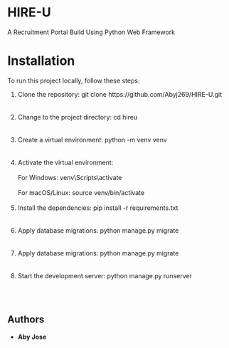 # HIRE-U

A Recruitment Portal Build Using Python Web Framework


# Installation
To run this project locally, follow these steps:
<ol>
 <li>Clone the repository: git clone https://github.com/Abyj269/HIRE-U.git</li> <br><br>
 <li>Change to the project directory: cd hireu </li>  <br><br>
 <li>Create a virtual environment: python -m venv venv </li>  <br><br>
 <li>Activate the virtual environment:  <br><br>
 For Windows: venv\Scripts\activate  <br><br>
 For macOS/Linux: source venv/bin/activate  <br><br>
 <li>Install the dependencies: pip install -r requirements.txt </li> <br><br>
 <li>Apply database migrations: python manage.py migrate </li><br><br>
 <li>Apply database migrations: python manage.py migrate </li><br><br>
 <li>Start the development server: python manage.py runserver </li><br>
</ol>
 <br>




<!-- Initially appeared on
[gist](https://gist.github.com/PurpleBooth/109311bb0361f32d87a2). But the page cannot open anymore so that is why I have moved it here. -->

<!-- ## Getting Started

These instructions will give you a copy of the project up and running on
your local machine for development and testing purposes. See deployment
for notes on deploying the project on a live system.

### Prerequisites

Requirements for the software and other tools to build, test and push 
- [Example 1](https://www.example.com)
- [Example 2](https://www.example.com)

### Installing

A step by step series of examples that tell you how to get a development
environment running

Say what the step will be

    Give the example

And repeat

    until finished

End with an example of getting some data out of the system or using it
for a little demo

## Running the tests

Explain how to run the automated tests for this system

### Sample Tests

Explain what these tests test and why

    Give an example

### Style test

Checks if the best practices and the right coding style has been used.

    Give an example

## Deployment

Add additional notes to deploy this on a live system

## Built With

  - [Contributor Covenant](https://www.contributor-covenant.org/) - Used
    for the Code of Conduct
  - [Creative Commons](https://creativecommons.org/) - Used to choose
    the license

## Contributing

Please read [CONTRIBUTING.md](CONTRIBUTING.md) for details on our code
of conduct, and the process for submitting pull requests to us.

## Versioning

We use [Semantic Versioning](http://semver.org/) for versioning. For the versions
available, see the [tags on this
repository](https://github.com/PurpleBooth/a-good-readme-template/tags).


## License

This project is licensed under the [CC0 1.0 Universal](LICENSE.md)
Creative Commons License - see the [LICENSE.md](LICENSE.md) file for
details

## Acknowledgments

  - Hat tip to anyone whose code is used
  - Inspiration
  - etc
 -->
 
 
 
## Authors

  - **Aby Jose** 
   
 
